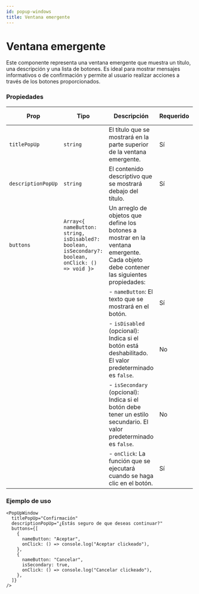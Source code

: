 ```yaml
---
id: popup-windows
title: Ventana emergente
---
```


# Ventana emergente

Este componente representa una ventana emergente que muestra un título, una descripción y una lista de botones. Es ideal para mostrar mensajes informativos o de confirmación y permite al usuario realizar acciones a través de los botones proporcionados.

### Propiedades

| Prop               | Tipo                                                                                              | Descripción                                                                                                                           | Requerido | Valor Predeterminado |
| ------------------ | ------------------------------------------------------------------------------------------------- | ------------------------------------------------------------------------------------------------------------------------------------- | --------- | -------------------- |
| `titlePopUp`       | `string`                                                                                          | El título que se mostrará en la parte superior de la ventana emergente.                                                               | Sí        | N/A                  |
| `descriptionPopUp` | `string`                                                                                          | El contenido descriptivo que se mostrará debajo del título.                                                                           | Sí        | N/A                  |
| `buttons`          | `Array<{ nameButton: string, isDisabled?: boolean, isSecondary?: boolean, onClick: () => void }>` | Un arreglo de objetos que define los botones a mostrar en la ventana emergente. Cada objeto debe contener las siguientes propiedades: |
|                    |                                                                                                   | - `nameButton`: El texto que se mostrará en el botón.                                                                                 | Sí        | N/A                  |
|                    |                                                                                                   | - `isDisabled` (opcional): Indica si el botón está deshabilitado. El valor predeterminado es `false`.                                 | No        | `false`              |
|                    |                                                                                                   | - `isSecondary` (opcional): Indica si el botón debe tener un estilo secundario. El valor predeterminado es `false`.                   | No        | `false`              |
|                    |                                                                                                   | - `onClick`: La función que se ejecutará cuando se haga clic en el botón.                                                             | Sí        | N/A                  |

### Ejemplo de uso

```tsx
<PopUpWindow
  titlePopUp="Confirmación"
  descriptionPopUp="¿Estás seguro de que deseas continuar?"
  buttons={[
    {
      nameButton: "Aceptar",
      onClick: () => console.log("Aceptar clickeado"),
    },
    {
      nameButton: "Cancelar",
      isSecondary: true,
      onClick: () => console.log("Cancelar clickeado"),
    },
  ]}
/>
```
